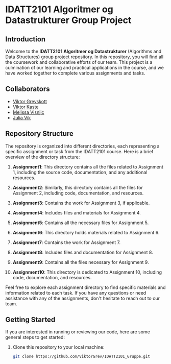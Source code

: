 # IDATT2101 Algoritmer og Datastrukturer Group Project

## Introduction

Welcome to the **IDATT2101 Algoritmer og Datastrukturer** (Algorithms and Data Structures) group project repository. In this repository, you will find all the coursework and collaborative efforts of our team. This project is a culmination of our learning and practical applications in the course, and we have worked together to complete various assignments and tasks.

## Collaborators

- [Viktor Grevskott](https://github.com/ViktorGrev)
- [Viktor Kaste](https://github.com/Emperooo)
- [Melissa Visnjic](https://github.com/Melo1meli12345)
- [Julia Vik](https://github.com/juliavikr)

## Repository Structure

The repository is organized into different directories, each representing a specific assignment or task from the IDATT2101 course. Here is a brief overview of the directory structure:

1. **Assignment1**: This directory contains all the files related to Assignment 1, including the source code, documentation, and any additional resources.

2. **Assignment2**: Similarly, this directory contains all the files for Assignment 2, including code, documentation, and resources.

3. **Assignment3**: Contains the work for Assignment 3, if applicable.

4. **Assignment4**: Includes files and materials for Assignment 4.

5. **Assignment5**: Contains all the necessary files for Assignment 5.

6. **Assignment6**: This directory holds materials related to Assignment 6.

7. **Assignment7**: Contains the work for Assignment 7.

8. **Assignment8**: Includes files and documentation for Assignment 8.

9. **Assignment9**: Contains all the files necessary for Assignment 9.

10. **Assignment10**: This directory is dedicated to Assignment 10, including code, documentation, and resources.

Feel free to explore each assignment directory to find specific materials and information related to each task. If you have any questions or need assistance with any of the assignments, don't hesitate to reach out to our team.

## Getting Started

If you are interested in running or reviewing our code, here are some general steps to get started:

1. Clone this repository to your local machine:

   ```bash
   git clone https://github.com/ViktorGrev/IDATT2101_Gruppe.git


